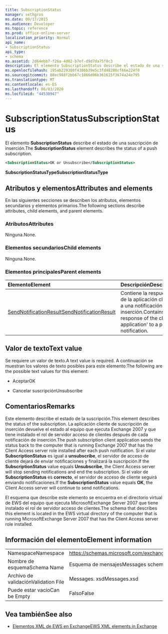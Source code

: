 ```yaml
---
title: SubscriptionStatus
manager: sethgros
ms.date: 09/17/2015
ms.audience: Developer
ms.topic: reference
ms.prod: office-online-server
localization_priority: Normal
api_name:
- SubscriptionStatus
api_type:
- schema
ms.assetid: 2d64ebb7-f26a-4d02-b7ef-d9d7da75f0c3
description: El elemento SubscriptionStatus describe el estado de una suscripción de inserción.
ms.openlocfilehash: 195ab229380f4386b39e5c3fd48208cf66e224f0
ms.sourcegitcommit: 88ec988f2bb67c1866d06b361615f3674a24e795
ms.translationtype: MT
ms.contentlocale: es-ES
ms.lasthandoff: 06/03/2020
ms.locfileid: "44530947"
---
```

# <a name="subscriptionstatus"></a><span data-ttu-id="48f53-103">SubscriptionStatus</span><span class="sxs-lookup"><span data-stu-id="48f53-103">SubscriptionStatus</span></span>

<span data-ttu-id="48f53-104">El elemento **SubscriptionStatus** describe el estado de una suscripción de inserción.</span><span class="sxs-lookup"><span data-stu-id="48f53-104">The **SubscriptionStatus** element describes the status of a push subscription.</span></span> 
  
```xml
<SubscriptionStatus>OK or Unsubscribe</SubscriptionStatus>
```

 <span data-ttu-id="48f53-105">**SubscriptionStatusType**</span><span class="sxs-lookup"><span data-stu-id="48f53-105">**SubscriptionStatusType**</span></span>
## <a name="attributes-and-elements"></a><span data-ttu-id="48f53-106">Atributos y elementos</span><span class="sxs-lookup"><span data-stu-id="48f53-106">Attributes and elements</span></span>

<span data-ttu-id="48f53-107">En las siguientes secciones se describen los atributos, elementos secundarios y elementos primarios.</span><span class="sxs-lookup"><span data-stu-id="48f53-107">The following sections describe attributes, child elements, and parent elements.</span></span>
  
### <a name="attributes"></a><span data-ttu-id="48f53-108">Atributos</span><span class="sxs-lookup"><span data-stu-id="48f53-108">Attributes</span></span>

<span data-ttu-id="48f53-109">Ninguna.</span><span class="sxs-lookup"><span data-stu-id="48f53-109">None.</span></span>
  
### <a name="child-elements"></a><span data-ttu-id="48f53-110">Elementos secundarios</span><span class="sxs-lookup"><span data-stu-id="48f53-110">Child elements</span></span>

<span data-ttu-id="48f53-111">Ninguna.</span><span class="sxs-lookup"><span data-stu-id="48f53-111">None.</span></span>
  
### <a name="parent-elements"></a><span data-ttu-id="48f53-112">Elementos principales</span><span class="sxs-lookup"><span data-stu-id="48f53-112">Parent elements</span></span>

|<span data-ttu-id="48f53-113">**Elemento**</span><span class="sxs-lookup"><span data-stu-id="48f53-113">**Element**</span></span>|<span data-ttu-id="48f53-114">**Descripción**</span><span class="sxs-lookup"><span data-stu-id="48f53-114">**Description**</span></span>|
|:-----|:-----|
|[<span data-ttu-id="48f53-115">SendNotificationResult</span><span class="sxs-lookup"><span data-stu-id="48f53-115">SendNotificationResult</span></span>](sendnotificationresult.md) <br/> |<span data-ttu-id="48f53-116">Contiene la respuesta de la aplicación cliente ' a una notificación de inserción.</span><span class="sxs-lookup"><span data-stu-id="48f53-116">Contains the response of the client application' to a push notification.</span></span>  <br/> |
   
## <a name="text-value"></a><span data-ttu-id="48f53-117">Valor de texto</span><span class="sxs-lookup"><span data-stu-id="48f53-117">Text value</span></span>

<span data-ttu-id="48f53-118">Se requiere un valor de texto.</span><span class="sxs-lookup"><span data-stu-id="48f53-118">A text value is required.</span></span> <span data-ttu-id="48f53-119">A continuación se muestran los valores de texto posibles para este elemento:</span><span class="sxs-lookup"><span data-stu-id="48f53-119">The following are the possible text values for this element:</span></span>
  
- <span data-ttu-id="48f53-120">Aceptar</span><span class="sxs-lookup"><span data-stu-id="48f53-120">OK</span></span>
    
- <span data-ttu-id="48f53-121">Cancelar suscripción</span><span class="sxs-lookup"><span data-stu-id="48f53-121">Unsubscribe</span></span>
    
## <a name="remarks"></a><span data-ttu-id="48f53-122">Comentarios</span><span class="sxs-lookup"><span data-stu-id="48f53-122">Remarks</span></span>

<span data-ttu-id="48f53-123">Este elemento describe el estado de la suscripción.</span><span class="sxs-lookup"><span data-stu-id="48f53-123">This element describes the status of the subscription.</span></span> <span data-ttu-id="48f53-124">La aplicación cliente de suscripción de inserción devuelve el estado al equipo que ejecuta Exchange 2007 y que tiene instalado el rol de servidor acceso de clientes después de cada notificación de inserción.</span><span class="sxs-lookup"><span data-stu-id="48f53-124">The push subscription client application sends the status back to the computer that is running Exchange 2007 that has the Client Access server role installed after each push notification.</span></span> <span data-ttu-id="48f53-125">Si el valor **SubscriptionStatus** es igual a **unsubscribe**, el servidor de acceso de cliente dejará de enviar notificaciones y finalizará la suscripción.</span><span class="sxs-lookup"><span data-stu-id="48f53-125">If the **SubscriptionStatus** value equals **Unsubscribe**, the Client Access server will stop sending notifications and end the subscription.</span></span> <span data-ttu-id="48f53-126">Si el valor de **SubscriptionStatus** es **correcto**, el servidor de acceso de cliente seguirá enviando notificaciones.</span><span class="sxs-lookup"><span data-stu-id="48f53-126">If the **SubscriptionStatus** value equals **OK**, the Client Access server will continue to send notifications.</span></span>
  
<span data-ttu-id="48f53-127">El esquema que describe este elemento se encuentra en el directorio virtual de EWS del equipo que ejecuta MicrosoftExchange Server 2007 que tiene instalado el rol de servidor acceso de clientes.</span><span class="sxs-lookup"><span data-stu-id="48f53-127">The schema that describes this element is located in the EWS virtual directory of the computer that is running MicrosoftExchange Server 2007 that has the Client Access server role installed.</span></span>
  
## <a name="element-information"></a><span data-ttu-id="48f53-128">Información del elemento</span><span class="sxs-lookup"><span data-stu-id="48f53-128">Element information</span></span>

|||
|:-----|:-----|
|<span data-ttu-id="48f53-129">Namespace</span><span class="sxs-lookup"><span data-stu-id="48f53-129">Namespace</span></span>  <br/> |https://schemas.microsoft.com/exchange/services/2006/messages  <br/> |
|<span data-ttu-id="48f53-130">Nombre de esquema</span><span class="sxs-lookup"><span data-stu-id="48f53-130">Schema Name</span></span>  <br/> |<span data-ttu-id="48f53-131">Esquema de mensajes</span><span class="sxs-lookup"><span data-stu-id="48f53-131">Messages schema</span></span>  <br/> |
|<span data-ttu-id="48f53-132">Archivo de validación</span><span class="sxs-lookup"><span data-stu-id="48f53-132">Validation File</span></span>  <br/> |<span data-ttu-id="48f53-133">Messages. xsd</span><span class="sxs-lookup"><span data-stu-id="48f53-133">Messages.xsd</span></span>  <br/> |
|<span data-ttu-id="48f53-134">Puede estar vacío</span><span class="sxs-lookup"><span data-stu-id="48f53-134">Can be Empty</span></span>  <br/> |<span data-ttu-id="48f53-135">Falso</span><span class="sxs-lookup"><span data-stu-id="48f53-135">False</span></span>  <br/> |
   
## <a name="see-also"></a><span data-ttu-id="48f53-136">Vea también</span><span class="sxs-lookup"><span data-stu-id="48f53-136">See also</span></span>



- [<span data-ttu-id="48f53-137">Elementos XML de EWS en Exchange</span><span class="sxs-lookup"><span data-stu-id="48f53-137">EWS XML elements in Exchange</span></span>](ews-xml-elements-in-exchange.md)

